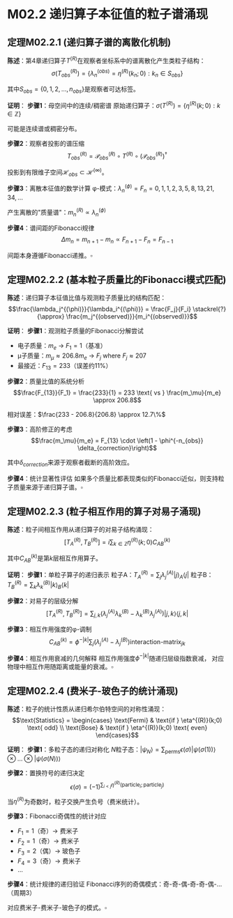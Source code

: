 # M02.2 递归算子本征值的粒子谱涌现

## 定理M02.2.1 (递归算子谱的离散化机制)

**陈述**：第4章递归算子$T^{(R)}$在观察者坐标系中的谱离散化产生类粒子结构：
$$\sigma(T_{obs}^{(R)}) = \{\lambda_n^{(obs)} = \eta^{(R)}(k_n;0) : k_n \in S_{obs}\}$$

其中$S_{obs} = \{0, 1, 2, ..., n_{obs}\}$是观察者可达标签。

**证明**：
**步骤1**：母空间中的连续/稠密谱
原始递归算子：$\sigma(T^{(R)}) = \{\eta^{(R)}(k;0) : k \in \mathbb{Z}\}$

可能是连续谱或稠密分布。

**步骤2**：观察者投影的谱压缩
$$T_{obs}^{(R)} = \mathcal{P}_{obs}^{(R)} \circ T^{(R)} \circ (\mathcal{P}_{obs}^{(R)})^\dagger$$

投影到有限维子空间$\mathcal{H}_{obs} \subset \mathcal{H}^{(\infty)}$。

**步骤3**：离散本征值的数学计算
φ-模式：$\lambda_n^{(\phi)} = F_n = 0, 1, 1, 2, 3, 5, 8, 13, 21, 34, ...$

产生离散的"质量谱"：$m_n^{(R)} \propto \lambda_n^{(\phi)}$

**步骤4**：谱间距的Fibonacci规律
$$\Delta m_n = m_{n+1} - m_n \propto F_{n+1} - F_n = F_{n-1}$$

间距本身遵循Fibonacci递推。$\square$

## 定理M02.2.2 (基本粒子质量比的Fibonacci模式匹配)

**陈述**：递归算子本征值比值与观测粒子质量比的结构匹配：
$$\frac{\lambda_j^{(\phi)}}{\lambda_i^{(\phi)}} = \frac{F_j}{F_i} \stackrel{?}{\approx} \frac{m_j^{(observed)}}{m_i^{(observed)}}$$

**证明**：
**步骤1**：观测粒子质量的Fibonacci分解尝试
- 电子质量：$m_e$ → $F_1 = 1$（基准）
- μ子质量：$m_\mu \approx 206.8 m_e$ → $F_j$ where $F_j \approx 207$
- 最接近：$F_{13} = 233$（误差约11%）

**步骤2**：质量比值的系统分析
$$\frac{F_{13}}{F_1} = \frac{233}{1} = 233 \text{ vs } \frac{m_\mu}{m_e} \approx 206.8$$

相对误差：$\frac{233 - 206.8}{206.8} \approx 12.7\%$

**步骤3**：高阶修正的考虑
$$\frac{m_\mu}{m_e} = F_{13} \cdot \left(1 - \phi^{-n_{obs}} \delta_{correction}\right)$$

其中$\delta_{correction}$来源于观察者截断的高阶效应。

**步骤4**：统计显著性评估
如果多个质量比都表现类似的Fibonacci近似，则支持粒子质量来源于递归算子谱。$\square$

## 定理M02.2.3 (粒子相互作用的算子对易子涌现)

**陈述**：粒子间相互作用从递归算子的对易子结构涌现：
$$[T_A^{(R)}, T_B^{(R)}] = i\sum_{k \in \mathbb{Z}} \eta^{(R)}(k;0) C_{AB}^{(k)}$$

其中$C_{AB}^{(k)}$是第$k$层相互作用算子。

**证明**：
**步骤1**：单粒子算子的递归表示
粒子A：$T_A^{(R)} = \sum_{j} \lambda_j^{(A)} |j\rangle_A\langle j|$
粒子B：$T_B^{(R)} = \sum_{k} \lambda_k^{(B)} |k\rangle_B\langle k|$

**步骤2**：对易子的层级分解
$$[T_A^{(R)}, T_B^{(R)}] = \sum_{j,k} (\lambda_j^{(A)} \lambda_k^{(B)} - \lambda_k^{(B)} \lambda_j^{(A)}) |j,k\rangle\langle j,k|$$

**步骤3**：相互作用强度的φ-调制
$$C_{AB}^{(k)} = \phi^{-|k|} \sum_{j} (\lambda_j^{(A)} - \lambda_j^{(B)}) \text{interaction-matrix}_{jk}$$

**步骤4**：相互作用衰减的几何解释
相互作用强度$\phi^{-|k|}$随递归层级指数衰减，
对应物理中相互作用随距离或能量的衰减。$\square$

## 定理M02.2.4 (费米子-玻色子的统计涌现)

**陈述**：粒子的统计性质从递归希尔伯特空间的对称性涌现：
$$\text{Statistics} = \begin{cases}
\text{Fermi} & \text{if } \eta^{(R)}(k;0) \text{ odd} \\
\text{Bose} & \text{if } \eta^{(R)}(k;0) \text{ even}
\end{cases}$$

**证明**：
**步骤1**：多粒子态的递归对称化
$N$粒子态：$|\psi_N\rangle = \sum_{\text{perms}} \epsilon(\sigma) |\psi(\sigma(1))\rangle \otimes ... \otimes |\psi(\sigma(N))\rangle$

**步骤2**：置换符号的递归决定
$$\epsilon(\sigma) = (-1)^{\sum_{i<j} \eta^{(R)}(\text{particle}_i; \text{particle}_j)}$$

当$\eta^{(R)}$为奇数时，粒子交换产生负号（费米统计）。

**步骤3**：Fibonacci奇偶性的统计对应
- $F_1 = 1$（奇）→ 费米子
- $F_2 = 1$（奇）→ 费米子  
- $F_3 = 2$（偶）→ 玻色子
- $F_4 = 3$（奇）→ 费米子
- ...

**步骤4**：统计规律的递归验证
Fibonacci序列的奇偶模式：奇-奇-偶-奇-奇-偶-...（周期3）

对应费米子-费米子-玻色子的模式。$\square$